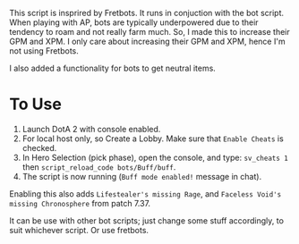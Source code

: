 This script is insprired by Fretbots. It runs in conjuction with the bot script. When playing with AP, bots are typically underpowered due to their tendency to roam and not really farm much.
So, I made this to increase their GPM and XPM. I only care about increasing their GPM and XPM, hence I'm not using Fretbots.

I also added a functionality for bots to get neutral items.

# To Use
1. Launch DotA 2 with console enabled.
2. For local host only, so Create a Lobby. Make sure that `Enable Cheats` is checked. 
3. In Hero Selection (pick phase), open the console, and type: `sv_cheats 1` then `script_reload_code bots/Buff/buff`.
4. The script is now running (`Buff mode enabled!` message in chat).

Enabling this also adds `Lifestealer's missing Rage`, and `Faceless Void's missing Chronosphere` from patch 7.37.

It can be use with other bot scripts; just change some stuff accordingly, to suit whichever script. Or use fretbots.